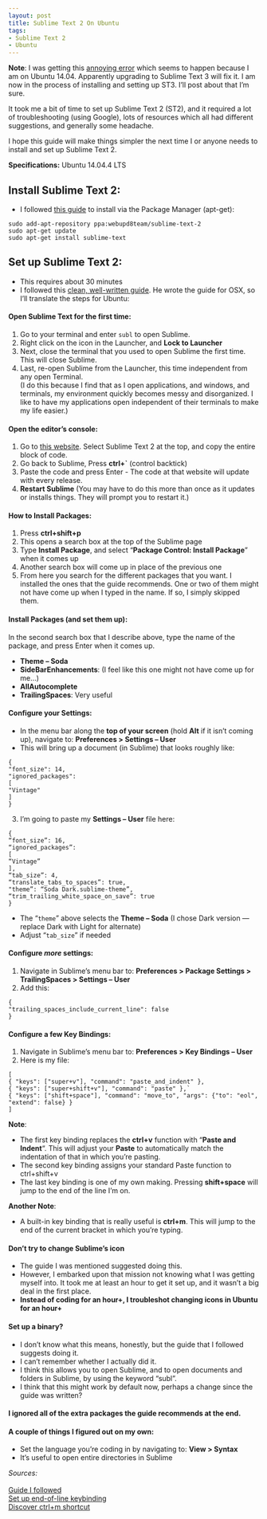 ```yaml
---
layout: post
title: Sublime Text 2 On Ubuntu
tags:
- Sublime Text 2
- Ubuntu
---
```


**Note**: I was getting this [annoying error](http://stackoverflow.com/questions/23165426/sublime-text-on-ubuntu-14-04-keeps-attempting-to-remove-it) which seems to happen because I am on Ubuntu 14.04. Apparently upgrading to Sublime Text 3 will fix it. I am now in the process of installing and setting up ST3. I’ll post about that I’m sure.

  

It took me a bit of time to set up Sublime Text 2 (ST2), and it required a lot of troubleshooting (using Google), lots of resources which all had different suggestions, and generally some headache.
  
I hope this guide will make things simpler the next time I or anyone needs to install and set up Sublime Text 2.

**Specifications:** Ubuntu 14.04.4 LTS

## **Install Sublime Text 2**:
 - I followed [this guide](http://askubuntu.com/questions/172698/how-do-i-install-sublime-text-2-3) to install via the Package Manager (apt-get):

```
sudo add-apt-repository ppa:webupd8team/sublime-text-2
sudo apt-get update
sudo apt-get install sublime-text
```

## **Set up Sublime Text 2**:
 - This requires about 30 minutes
 - I followed this [clean, well-written guide](https://blog.alexmaccaw.com/sublime-text). He wrote the guide for OSX, so I’ll translate the steps for Ubuntu:
  
#### **Open Sublime Text for the first time**:  
  1. Go to your terminal and enter `subl` to open Sublime.  
  2. Right click on the icon in the Launcher, and **Lock to Launcher**  
  3. Next, close the terminal that you used to open Sublime the first time. This will close Sublime.  
  4. Last, re-open Sublime from the Launcher, this time independent from any open Terminal.  
  (I do this because I find that as I open applications, and windows, and terminals, my environment quickly becomes messy and disorganized. I like to have my applications open independent of their terminals to make my life easier.)

#### **Open the editor’s console**:
  1. Go to [this website](https://packagecontrol.io/installation#st3). Select Sublime Text 2 at the top, and copy the entire block of code.
  2. Go back to Sublime, Press **ctrl+`** (control backtick)
  3. Paste the code and press Enter
    - The code at that website will update with every release.
  4. **Restart Sublime** (You may have to do this more than once as it updates or installs things. They will prompt you to restart it.)

#### **How to Install Packages:**
  1. Press **ctrl+shift+p**
  2. This opens a search box at the top of the Sublime page
  3. Type **Install Package**, and select “**Package Control: Install Package**” when it comes up
  4. Another search box will come up in place of the previous one
  5. From here you search for the different packages that you want. I installed the ones that the guide recommends. One or two of them might not have come up when I typed in the name. If so, I simply skipped them.

#### **Install Packages (and set them up)**:
In the second search box that I describe above, type the name of the package, and press Enter when it comes up.
  - **Theme – Soda**
  - **SideBarEnhancements**: (I feel like this one might not have come up for me…)
  - **AllAutocomplete**
  - **TrailingSpaces**: Very useful

#### **Configure your Settings**:
- In the menu bar along the **top of your screen** (hold **Alt** if it isn’t coming up), navigate to:
    **Preferences > Settings – User**
- This will bring up a document (in Sublime) that looks roughly like:

```
{ 
"font_size": 14,
"ignored_packages":
[
"Vintage"
]
}
```
3. I’m going to paste my **Settings – User** file here:

```
{
“font_size”: 16,
“ignored_packages”:
[
“Vintage”
],
“tab_size”: 4,
“translate_tabs_to_spaces”: true,
"theme”: “Soda Dark.sublime-theme”,
“trim_trailing_white_space_on_save”: true
}
```
- The “`theme`” above selects the **Theme – Soda** (I chose Dark version — replace Dark with Light for alternate)
- Adjust “`tab_size`” if needed

#### **Configure *more* settings**:
1. Navigate in Sublime’s menu bar to:
**Preferences > Package Settings > TrailingSpaces > Settings – User**
2. Add this:

```
{
"trailing_spaces_include_current_line": false
}
```

#### **Configure a few Key Bindings**:
1. Navigate in Sublime’s menu bar to:
        **Preferences > Key Bindings – User**
2. Here is my file:

```
[
{ "keys": ["super+v"], "command": "paste_and_indent" },
{ "keys": ["super+shift+v"], "command": "paste" },`
{ "keys": ["shift+space"], "command": "move_to", "args": {"to": "eol", "extend": false} }
]
```
**Note**:
- The first key binding replaces the **ctrl+v** function with “**Paste and Indent**“. This will adjust your **Paste** to automatically match the indentation of that in which you’re pasting.
- The second key binding assigns your standard Paste function to ctrl+shift+v
- The last key binding is one of my own making. Pressing **shift+space** will jump to the end of the line I’m on.  

**Another Note**:
- A built-in key binding that is really useful is **ctrl+m**. This will jump to the end of the current bracket in which you’re typing. 

#### **Don’t try to change Sublime’s icon**
 - The guide I was mentioned suggested doing this.
- However, I embarked upon that mission not knowing what I was getting myself into. It took me at least an hour to get it set up, and it wasn’t a big deal in the first place.
- **Instead of coding for an hour+, I troubleshot changing icons in Ubuntu for an hour+**

#### **Set up a binary?**
- I don’t know what this means, honestly, but the guide that I followed suggests doing it.
- I can’t remember whether I actually did it.
- I think this allows you to open Sublime, and to open documents and folders in Sublime, by using the keyword “subl”.
- I think that this might work by default now, perhaps a change since the guide was written?

#### **I ignored all of the extra packages the guide recommends at the end.**

#### **A couple of things I figured out on my own:**
- Set the language you’re coding in by navigating to:
  **View > Syntax**
- It’s useful to open entire directories in Sublime

_Sources:_  
<br>
[Guide I followed](https://blog.alexmaccaw.com/sublime-text)  
[Set up end-of-line keybinding](http://stackoverflow.com/questions/14394598/move-to-end-of-line-without-end-key-in-sublime-text2)  
[Discover ctrl+m shortcut](https://forum.sublimetext.com/t/jump-to-matching-bracket-addition/3593)  

